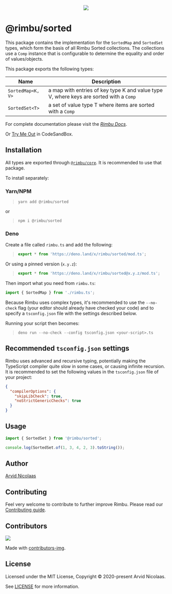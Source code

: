 <p align="center">
    <img src="https://github.com/rimbu-org/rimbu/raw/main/assets/rimbu_logo.svg" />
</p>

# @rimbu/sorted

This package contains the implementation for the `SortedMap` and `SortedSet` types, which form the basis of all Rimbu Sorted collections. The collections use a `Comp` instance that is configurable to determine the equality and order of values/objects.

This package exports the following types:

| Name              | Description                                                                            |
| ----------------- | -------------------------------------------------------------------------------------- |
| `SortedMap<K, V>` | a map with entries of key type K and value type V, where keys are sorted with a `Comp` |
| `SortedSet<T>`    | a set of value type T where items are sorted with a `Comp`                             |

For complete documentation please visit the _[Rimbu Docs](http://rimbu.org)_.

Or [Try Me Out](https://codesandbox.io/s/rimbu-sandbox-d4tbk?previewwindow=console&view=split&editorsize=65&moduleview=1&module=/src/index.ts) in CodeSandBox.

## Installation

All types are exported through [`@rimbu/core`](../core). It is recommended to use that package.

To install separately:

### Yarn/NPM

> `yarn add @rimbu/sorted`

or

> `npm i @rimbu/sorted`

### Deno

Create a file called `rimbu.ts` and add the following:

> ```ts
> export * from 'https://deno.land/x/rimbu/sorted/mod.ts';
> ```

Or using a pinned version (`x.y.z`):

> ```ts
> export * from 'https://deno.land/x/rimbu/sorted@x.y.z/mod.ts';
> ```

Then import what you need from `rimbu.ts`:

```ts
import { SortedMap } from './rimbu.ts';
```

Because Rimbu uses complex types, it's recommended to use the `--no-check` flag (your editor should already have checked your code) and to specify a `tsconfig.json` file with the settings described below.

Running your script then becomes:

> `deno run --no-check --config tsconfig.json <your-script>.ts`

## Recommended `tsconfig.json` settings

Rimbu uses advanced and recursive typing, potentially making the TypeScript compiler quite slow in some cases, or causing infinite recursion. It is recommended to set the following values in the `tsconfig.json` file of your project:

```json
{
  "compilerOptions": {
    "skipLibCheck": true,
    "noStrictGenericChecks": true
  }
}
```

## Usage

```ts
import { SortedSet } from '@rimbu/sorted';

console.log(SortedSet.of(1, 3, 4, 2, 3).toString());
```

## Author

[Arvid Nicolaas](https://github.com/vitoke)

## Contributing

Feel very welcome to contribute to further improve Rimbu. Please read our [Contributing guide](../../CONTRIBUTING.md).

## Contributors

<img src = "https://contrib.rocks/image?repo=vitoke/iternal"/>

Made with [contributors-img](https://contrib.rocks).

## License

Licensed under the MIT License, Copyright © 2020-present Arvid Nicolaas.

See [LICENSE](./LICENSE) for more information.
